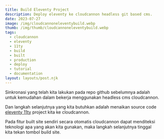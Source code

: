 ```yaml
---
title: Build Eleventy Project
description: Deploy eleventy ke cloudcannon headless git based cms.
date: 2023-07-27
image: /img/cloudcannoneleventybuild.webp
thumb: /img/thumb/cloudcannoneleventybuild.webp
tags:
  - cloudcannon
  - eleventy
  - 11ty
  - build
  - built
  - production
  - deploy
  - tutorial
  - documentation
layout: layouts/post.njk
---
```


Sinkronasi yang telah kita lakukan pada repo github sebelumnya adalah untuk kemudahan dalam bekerja menggunakan headless cms cloudcannon.

Dan langkah selanjutnya yang kita butuhkan adalah menaikan source code [eleventy 11ty](https://11ty.dev) project kita ke cloudcannon.

Pada fitur built site sendiri secara otomatis cloudcannon dapat menditeksi teknologi apa yang akan kita gunakan, maka langkah selanjutnya tinggal kita tekan tombol build site.
